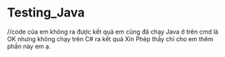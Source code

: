 # Testing_Java
//code của em không ra được kết quả em cũng đã chạy Java ở trên cmd là OK nhưng không chạy trên C# ra kết quả 
Xin Phép thấy chỉ cho em thêm phần này em ạ.
